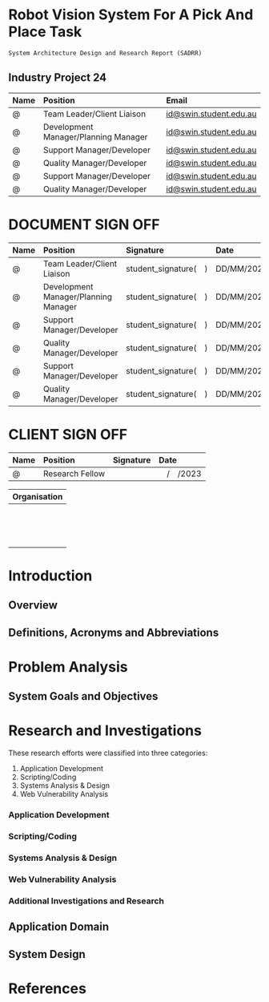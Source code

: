 <link rel="stylesheet" href="../styles/styles.css" type="text/css">

# Robot Vision System For A Pick And Place Task
<!--
	Editor(s): 
	Year: 2024
-->

`System Architecture Design and Research Report (SADRR)`

## Industry Project 24
|Name|Position|Email|
|:-|:-|:-|
|@|Team Leader/Client Liaison|id@swin.student.edu.au|
|@|Development Manager/Planning Manager|id@swin.student.edu.au|
|@|Support Manager/Developer|id@swin.student.edu.au|
|@|Quality Manager/Developer|id@swin.student.edu.au|
|@|Support Manager/Developer|id@swin.student.edu.au|
|@|Quality Manager/Developer|id@swin.student.edu.au|

<div class="page"/><!-- page break -->

# DOCUMENT SIGN OFF
|Name|Position|Signature|Date|
|:-|:-|:-|:-|
|@|Team Leader/Client Liaison|student\_signature(&emsp;)|DD/MM/2023|
|@|Development Manager/Planning Manager|student\_signature(&emsp;)|DD/MM/2023|
|@|Support Manager/Developer|student\_signature(&emsp;)|DD/MM/2023|
|@|Quality Manager/Developer|student\_signature(&emsp;)|DD/MM/2023|
|@|Support Manager/Developer|student\_signature(&emsp;)|DD/MM/2023|
|@|Quality Manager/Developer|student\_signature(&emsp;)|DD/MM/2023|

# CLIENT SIGN OFF
|Name|Position|Signature|Date|
|:-|:-|:-|:-|
|@|Research Fellow|<br/>|&emsp;/&emsp;/2023|

|Organisation|
|:-|
|<br/><br/><br/><br/>|

<div class="page"/><!-- page break -->

# Introduction


## Overview


<div class="page"/><!-- page break -->

## Definitions, Acronyms and Abbreviations


<div class="page"/><!-- page break -->

# Problem Analysis



## System Goals and Objectives

<div class="page"/><!-- page break -->

# Research and Investigations

These research efforts were classified into three categories:
1. Application Development
2. Scripting/Coding
3. Systems Analysis & Design
4. Web Vulnerability Analysis

### Application Development

### Scripting/Coding

### Systems Analysis & Design

### Web Vulnerability Analysis

### Additional Investigations and Research


<div class="page"/><!-- page break -->

## Application Domain

## System Design

<div class="page"/><!-- page break -->

# References
